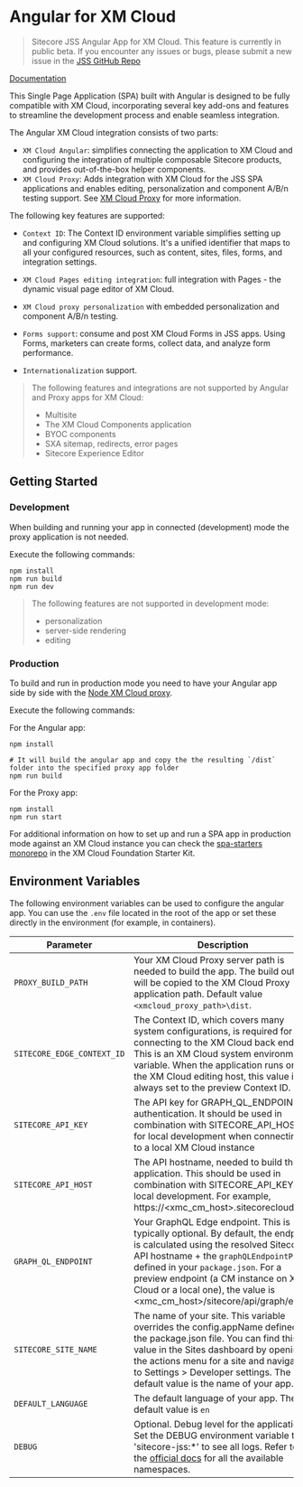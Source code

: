 # Angular for XM Cloud

> Sitecore JSS Angular App for XM Cloud. This feature is currently in public beta.
> If you encounter any issues or bugs, please submit a new issue in the [JSS GitHub Repo](https://github.com/Sitecore/jss)

[Documentation](https://doc.sitecore.com/xmc/en/developers/jss/latest/jss-xmc/introducing-sitecore-javascript-rendering-sdk.html)

This Single Page Application (SPA) built with Angular is designed to be fully compatible with XM Cloud, incorporating several key add-ons and features to streamline the development process and enable seamless integration.

The Angular XM Cloud integration consists of two parts:
- `XM Cloud Angular`: simplifies connecting the application to XM Cloud and configuring the integration of multiple composable Sitecore products, and provides out-of-the-box helper components.
- `XM Cloud Proxy`: Adds integration with XM Cloud for the JSS SPA applications and enables editing, personalization and component A/B/n testing support. See [XM Cloud Proxy](../node-xmcloud-proxy/) for more information.

The following key features are supported:

- `Context ID`: The Context ID environment variable simplifies setting up and configuring XM Cloud solutions. It's a unified identifier that maps to all your configured resources, such as content, sites, files, forms, and integration settings.

- `XM Cloud Pages editing integration`: full integration with Pages - the dynamic visual page editor of XM Cloud.

- `XM Cloud proxy personalization` with embedded personalization and component A/B/n testing.

- `Forms support`: consume and post XM Cloud Forms in JSS apps. Using Forms, marketers can create forms, collect data, and analyze form performance.

- `Internationalization` support.

> The following features and integrations are not supported by Angular and Proxy apps for XM Cloud:
> - Multisite
> - The XM Cloud Components application
> - BYOC components
> - SXA sitemap, redirects, error pages
> - Sitecore Experience Editor

## Getting Started

### Development

When building and running your app in connected (development) mode the proxy application is not needed.

Execute the following commands:
```shell
npm install
npm run build
npm run dev
```

> The following features are not supported in development mode:
> * personalization
> * server-side rendering
> * editing

### Production

To build and run in production mode you need to have your Angular app side by side with the [Node XM Cloud proxy](../node-xmcloud-proxy/).

Execute the following commands:

For the Angular app:
```shell
npm install

# It will build the angular app and copy the the resulting `/dist` folder into the specified proxy app folder
npm run build
```

For the Proxy app:

```shell
npm install
npm run start
```

For additional information on how to set up and run a SPA app in production mode against an XM Cloud instance you can check the [spa-starters monorepo](https://github.com/sitecorelabs/xmcloud-foundation-head/tree/main/headapps/spa-starter) in the XM Cloud Foundation Starter Kit.

## Environment Variables

The following environment variables can be used to configure the angular app. You can use the `.env` file located in the root of the app or set these directly in the environment (for example, in containers).

| Parameter                              | Description                                                                                                                                |
| -------------------------------------- | ------------------------------------------------------------------------------------------------------------------------------------------ |
| `PROXY_BUILD_PATH`                              | Your XM Cloud Proxy server path is needed to build the app. The build output will be copied to the XM Cloud Proxy application path. Default value `<xmcloud_proxy_path>\dist`.
| `SITECORE_EDGE_CONTEXT_ID`                              | The Context ID, which covers many system configurations, is required for connecting to the XM Cloud back end. This is an XM Cloud system environment variable. When the application runs on the XM Cloud editing host, this value is always set to the preview Context ID.                   |
| `SITECORE_API_KEY`                              | The API key for GRAPH_QL_ENDPOINT authentication. It should be used in combination with SITECORE_API_HOST for local development when connecting to a local XM Cloud instance
| `SITECORE_API_HOST`                              | The API hostname, needed to build the application. This should be used in combination with SITECORE_API_KEY for local development. For example, https://<xmc_cm_host>.sitecorecloud.io.                   |
| `GRAPH_QL_ENDPOINT`                              | Your GraphQL Edge endpoint. This is typically optional. By default, the endpoint is calculated using the resolved Sitecore API hostname + the `graphQLEndpointPath` defined in your `package.json`. For a preview endpoint (a CM instance on XM Cloud or a local one), the value is <xmc_cm_host>/sitecore/api/graph/edge.  |
| `SITECORE_SITE_NAME`                              | The name of your site. This variable overrides the config.appName defined in the package.json file. You can find this value in the Sites dashboard by opening the actions menu for a site and navigating to Settings > Developer settings. The default value is the name of your app.                   |
| `DEFAULT_LANGUAGE`                              | The default language of your app. The default value is `en`                  |
| `DEBUG`                  | Optional. Debug level for the application. Set the DEBUG environment variable to 'sitecore-jss:*' to see all logs. Refer to the [official docs](https://doc.sitecore.com/xmc/en/developers/jss/22/jss-xmc/debug-logging-in-jss-apps.html#namespaces) for all the available namespaces.
